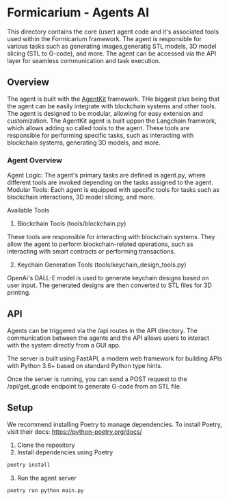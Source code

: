 # Formicarium - Agents AI

This directory contains the core (user) agent code and it's associated tools used within the Formicarium framework. The agent is responsible for various tasks such as generating images,generatig STL models, 3D model slicing (STL to G-code), and more. The agent can be accessed via the API layer for seamless communication and task execution.

## Overview
The agent is built with the [AgentKit](https://docs.cdp.coinbase.com/agentkit/docs/welcome) framework. THe biggest plus being that the agent can be easily integrate with blockchain systems and other tools. The agent is designed to be modular, allowing for easy extension and customization. The AgentKit agent is built uppon the Langchain framwork, which allows adding so called tools to the agent. These tools are responsible for performing specific tasks, such as interacting with blockchain systems, generating 3D models, and more.

### Agent Overview

Agent Logic: The agent's primary tasks are defined in agent.py, where different tools are invoked depending on the tasks assigned to the agent.
Modular Tools: Each agent is equipped with specific tools for tasks such as blockchain interactions, 3D model slicing, and more.

Available Tools
1. Blockchain Tools (tools/blockchain.py)

These tools are responsible for interacting with blockchain systems. They allow the agent to perform blockchain-related operations, such as interacting with smart contracts or performing transactions.

2. Keychain Generation Tools (tools/keychain_design_tools.py)

OpenAi's DALL-E model is used to generate keychain designs based on user input. The generated designs are then converted to STL files for 3D printing.

## API

Agents can be triggered via the /api routes in the API directory. The communication between the agents and the API allows users to interact with the system directly from a GUI app.

The server is built using FastAPI, a modern web framework for building APIs with Python 3.6+ based on standard Python type hints.

Once the server is running, you can send a POST request to the /api/get_gcode endpoint to generate G-code from an STL file.

## Setup
We recommend installing Poetry to manage dependencies. To install Poetry,  visit their docs: https://python-poetry.org/docs/

1. Clone the repository
2. Install dependencies using Poetry
```bash
poetry install
```
3. Run the agent server
```bash
poetry run python main.py
```

